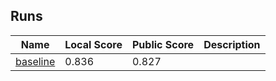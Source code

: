## Runs

| Name                         | Local Score | Public Score | Description |
|------------------------------|-------------|--------------|-------------|
| [baseline](d4243dd)          | 0.836       | 0.827        | |
